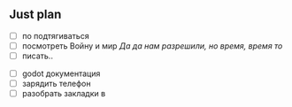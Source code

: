 ## Just plan
- [ ] по подтягиваться 
- [ ] посмотреть Войну и мир
*Да да нам разрешили, но время, время то*
- [ ] писать..
+ [ ] godot документация
+ [ ] зарядить телефон
+ [ ] разобрать закладки в
